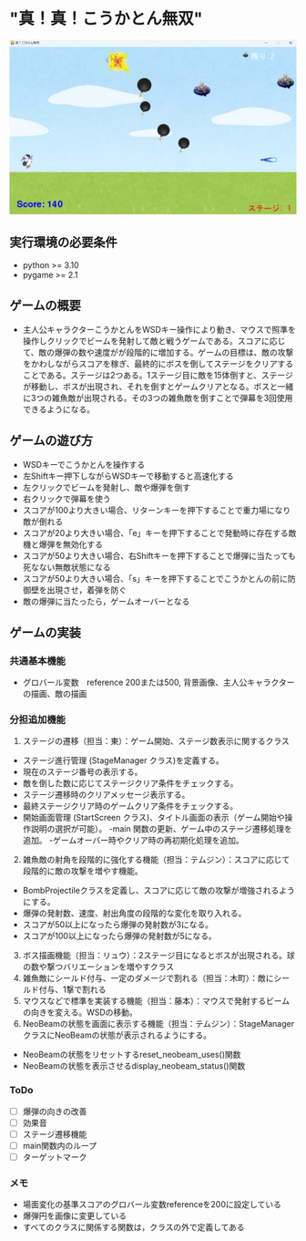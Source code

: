 # "真！真！こうかとん無双"
![title](fig/screen_shot.png)

## 実行環境の必要条件
* python >= 3.10
* pygame >= 2.1

## ゲームの概要
* 主人公キャラクターこうかとんをWSDキー操作により動き、マウスで照準を操作しクリックでビームを発射して敵と戦うゲームである。スコアに応じて、敵の爆弾の数や速度がが段階的に増加する。ゲームの目標は、敵の攻撃をかわしながらスコアを稼ぎ、最終的にボスを倒してステージをクリアすることである。ステージは2つある。1ステージ目に敵を15体倒すと、ステージが移動し、ボスが出現され、それを倒すとゲームクリアとなる。ボスと一緒に3つの雑魚敵が出現される。その3つの雑魚敵を倒すことで弾幕を3回使用できるようになる。

## ゲームの遊び方
* WSDキーでこうかとんを操作する
* 左Shiftキー押下しながらWSDキーで移動すると高速化する
* 左クリックでビームを発射し、敵や爆弾を倒す
* 右クリックで弾幕を使う
* スコアが100より大きい場合、リターンキーを押下することで重力場になり敵が倒れる
* スコアが20より大きい場合、「e」キーを押下することで発動時に存在する敵機と爆弾を無効化する
* スコアが50より大きい場合、右Shiftキーを押下することで爆弾に当たっても死なない無敵状態になる
* スコアが50より大きい場合、「s」キーを押下することでこうかとんの前に防御壁を出現させ，着弾を防ぐ
* 敵の爆弾に当たったら，ゲームオーバーとなる

## ゲームの実装
### 共通基本機能
* グロバール変数　reference 200または500, 背景画像、主人公キャラクターの描画、敵の描画

### 分担追加機能
1. ステージの遷移（担当：東）：ゲーム開始、ステージ数表示に関するクラス
- ステージ進行管理 (StageManager クラス)を定義する。
- 現在のステージ番号の表示する。
- 敵を倒した数に応じてステージクリア条件をチェックする。
- ステージ遷移時のクリアメッセージ表示する。
- 最終ステージクリア時のゲームクリア条件をチェックする。
- 開始画面管理 (StartScreen クラス)、タイトル画面の表示（ゲーム開始や操作説明の選択が可能）。
-main 関数の更新、ゲーム中のステージ遷移処理を追加。
-ゲームオーバー時やクリア時の再初期化処理を追加。
2. 雑魚敵の射角を段階的に強化する機能（担当：テムジン）：スコアに応じて段階的に敵の攻撃を増やす機能。
- BombProjectileクラスを定義し、スコアに応じて敵の攻撃が増強されるようにする。
- 爆弾の発射数、速度、射出角度の段階的な変化を取り入れる。
- スコアが50以上になったら爆弾の発射数が3になる。
- スコアが100以上になったら爆弾の発射数が5になる。
3. ボス描画機能（担当：リュウ）：2ステージ目になるとボスが出現される。球の数や撃つバリエーションを増やすクラス
4. 雑魚敵にシールド付与、一定のダメージで割れる（担当：木町）：敵にシールド付与、1撃で割れる
5. マウスなどで標準を実装する機能（担当：藤本）：マウスで発射するビームの向きを変える。WSDの移動。
6. NeoBeamの状態を画面に表示する機能（担当：テムジン）：StageManager クラスにNeoBeamの状態が表示されるようにする。
- NeoBeamの状態をリセットするreset_neobeam_uses()関数
- NeoBeamの状態を表示させるdisplay_neobeam_status()関数
  
### ToDo
- [ ] 爆弾の向きの改善
- [ ] 効果音
- [ ] ステージ遷移機能
- [ ] main関数内のループ
- [ ] ターゲットマーク

### メモ
* 場面変化の基準スコアのグロバール変数referenceを200に設定している
* 爆弾円を画像に変更している
* すべてのクラスに関係する関数は，クラスの外で定義してある
